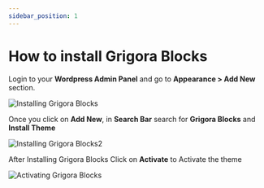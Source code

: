 ```yaml
---
sidebar_position: 1
---
```


# How to install Grigora Blocks

Login to your **Wordpress Admin Panel** and go to **Appearance > Add New** section.

![Installing Grigora Blocks](/img/tutorial/installingGrigoraBlocks.png)

Once you click on **Add New**, in **Search Bar** search for **Grigora Blocks** and **Install Theme** 

![Installing Grigora Blocks2](/img/tutorial/installingGrigoraBlocks2.png)

After Installing Grigora Blocks Click on **Activate** to Activate the theme

![Activating Grigora Blocks](/img/tutorial/activatingGrigoraBlocks.png)